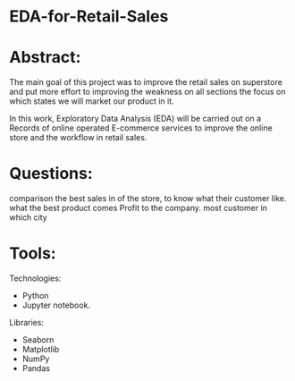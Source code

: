 # EDA-for-Retail-Sales
# Abstract:
The main goal of this project was to improve the retail sales on superstore and put more effort to improving the weakness on all sections the focus on which states we will market our product in it.

In this work, Exploratory Data Analysis (EDA) will be carried out on a Records of online operated E-commerce services to improve the online store and the workflow in  retail sales.
# Questions:
comparison the best sales in of the store, to know what their customer like. 
what the best product comes Profit to the company. 
most customer in which city
# Tools:
Technologies:
- Python
- Jupyter notebook.

Libraries: 
- Seaborn 
- Matplotlib
- NumPy
- Pandas

